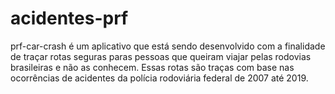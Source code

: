 # acidentes-prf

prf-car-crash é um aplicativo que está sendo desenvolvido com a finalidade de traçar rotas seguras paras pessoas que queiram viajar pelas rodovias brasileiras e não as conhecem. Essas rotas são traças com base nas ocorrências de acidentes da polícia rodoviária federal de 2007 até 2019.